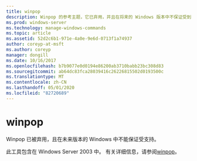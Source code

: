 ```yaml
---
title: winpop
description: Winpop 的参考主题，它已弃用，并且在将来的 Windows 版本中不保证受到支持。
ms.prod: windows-server
ms.technology: manage-windows-commands
ms.topic: article
ms.assetid: 52d2c6b1-971e-4a0e-9e6d-0713f1a74937
author: coreyp-at-msft
ms.author: coreyp
manager: dongill
ms.date: 10/16/2017
ms.openlocfilehash: b7b9077e0d0194e86200ab3710babb23bc308d83
ms.sourcegitcommit: ab64dc83fca28039416c26226815502d0193500c
ms.translationtype: MT
ms.contentlocale: zh-CN
ms.lasthandoff: 05/01/2020
ms.locfileid: "82720689"
---
```

# <a name="winpop"></a>winpop



Winpop 已被弃用，且在未来版本的 Windows 中不能保证受支持。

此工具包含在 Windows Server 2003 中。 有关详细信息，请参阅[winpop](https://technet.microsoft.com/library/cc772824(v=ws.10).aspx)。